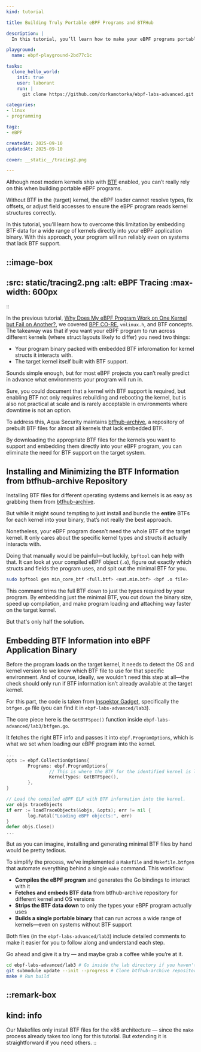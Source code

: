```yaml
---
kind: tutorial

title: Building Truly Portable eBPF Programs and BTFHub

description: |
  In this tutorial, you’ll learn how to make your eBPF programs portable across kernels that lack built-in BTF support.

playground:
  name: ebpf-playground-2bd77c1c

tasks:
  clone_hello_world:
    init: true
    user: laborant
    run: |
      git clone https://github.com/dorkamotorka/ebpf-labs-advanced.git /home/laborant/ebpf-labs-advanced

categories:
- linux
- programming

tagz:
- eBPF

createdAt: 2025-09-10
updatedAt: 2025-09-10

cover: __static__/tracing2.png

---
```


Although most modern kernels ship with [BTF](https://docs.ebpf.io/concepts/btf/) enabled, you can’t really rely on this when building portable eBPF programs.

Without BTF in the (target) kernel, the eBPF loader cannot resolve types, fix offsets, or adjust field accesses to ensure the eBPF program reads kernel structures correctly.

In this tutorial, you’ll learn how to overcome this limitation by embedding BTF data for a wide range of kernels directly into your eBPF application binary. With this approach, your program will run reliably even on systems that lack BTF support.

::image-box
---
:src: __static__/tracing2.png
:alt: eBPF Tracing
:max-width: 600px
---
::

In the previous tutorial, [Why Does My eBPF Program Work on One Kernel but Fail on Another?](https://labs.iximiuz.com/tutorials/portable-ebpf-programs-46216e54), we covered [BPF CO-RE](https://docs.ebpf.io/concepts/core/), `vmlinux.h`, and BTF concepts. The takeaway was that  if you want your eBPF program to run across different kernels (where struct layouts likely to differ) you need two things:
- Your program binary packed with embedded BTF inforomation for kernel structs it interacts with.
- The target kernel itself built with BTF support.

Sounds simple enough, but for most eBPF projects you can’t really predict in advance what environments your program will run in.  

Sure, you could document that a kernel with BTF support is required, but enabling BTF not only requires rebuilding and rebooting the kernel, but is also not practical at scale and is rarely acceptable in environments where downtime is not an option.

To address this, Aqua Security maintains [btfhub-archive](https://github.com/aquasecurity/btfhub-archive), a repository of prebuilt BTF files for almost all kernels that lack embedded BTF.

By downloading the appropriate BTF files for the kernels you want to support and embedding them directly into your eBPF program, you can eliminate the need for BTF support on the target system.

## Installing and Minimizing the BTF Information from btfhub-archive Repository

Installing BTF files for different operating systems and kernels is as easy as grabbing them from [btfhub-archive](https://github.com/aquasecurity/btfhub-archive).

But while it might sound tempting to just install and bundle the **entire** BTFs for each kernel into your binary, that’s not really the best approach.

Nonetheless, your eBPF program doesn’t need the whole BTF of the target kernel. It only cares about the specific kernel types and structs it actually interacts with.

Doing that manually would be painful—but luckily, `bpftool` can help with that. It can look at your compiled eBPF object (`.o`), figure out exactly which structs and fields the program uses, and spit out the minimal BTF for you.

```bash
sudo bpftool gen min_core_btf <full.btf> <out.min.btf> <bpf .o file>
```

This command trims the full BTF down to just the types required by your program. By embedding just the minimal BTF, you cut down the binary size, speed up compilation, and make program loading and attaching way faster on the target kernel.

But that's only half the solution.

## Embedding BTF Information into eBPF Application Binary

Before the program loads on the target kernel, it needs to detect the OS and kernel version to we know which BTF file to use for that specific environment. And of course, ideally, we wouldn’t need this step at all—the check should only run if BTF information isn’t already available at the target kernel.

For this part, the code is taken from [Inspektor Gadget](https://github.com/inspektor-gadget/inspektor-gadget/tree/main), specifically the `btfgen.go` file (you can find it in `ebpf-labs-advanced/lab3`).

The core piece here is the `GetBTFSpec()` function inside `ebpf-labs-advanced/lab3/btfgen.go`. 

It fetches the right BTF info and passes it into `ebpf.ProgramOptions`, which is what we set when loading our eBPF program into the kernel.

```go [main.go] {2-7,11}
...
opts := ebpf.CollectionOptions{
        Programs: ebpf.ProgramOptions{
                // This is where the BTF for the identified kernel is loaded
                KernelTypes: GetBTFSpec(),
        },
}

// Load the compiled eBPF ELF with BTF information into the kernel.
var objs traceObjects
if err := loadTraceObjects(&objs, &opts); err != nil {
        log.Fatal("Loading eBPF objects:", err)
}
defer objs.Close()
...
```

But as you can imagine, installing and generating minimal BTF files by hand would be pretty tedious. 

To simplify the process, we’ve implemented a `Makefile` and `Makefile.btfgen` that automate everything behind a single `make` command. This workflow:  
- **Compiles the eBPF program** and generates the Go bindings to interact with it  
- **Fetches and embeds BTF data** from btfhub-archive repository for different kernel and OS versions  
- **Strips the BTF data down** to only the types your eBPF program actually uses
- **Builds a single portable binary** that can run across a wide range of kernels—even on systems without BTF support  

Both files (in the `ebpf-labs-advanced/lab3`) include detailed comments to make it easier for you to follow along and understand each step. 

Go ahead and give it a try — and maybe grab a coffee while you’re at it.

```bash
cd ebpf-labs-advanced/lab3 # Go inside the lab directory if you haven't yet
git submodule update --init --progress # Clone btfhub-archive repository
make # Run build
```

::remark-box
---
kind: info
---

Our Makefiles only install BTF files for the x86 architecture — since the `make` process already takes too long for this tutorial. But extending it is straightforward if you need others.
::
